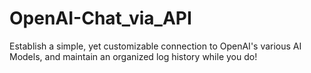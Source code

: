 # OpenAI-Chat_via_API
Establish a simple, yet customizable connection to OpenAI's various AI Models, and maintain an organized log history while you do!
